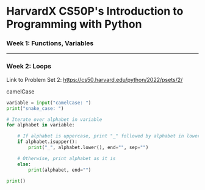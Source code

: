 # HarvardX CS50P's Introduction to Programming with Python

### Week 1: Functions, Variables


***


### Week 2: Loops

Link to Problem Set 2: https://cs50.harvard.edu/python/2022/psets/2/

camelCase

```python
variable = input("camelCase: ")
print("snake_case: ")

# Iterate over alphabet in variable
for alphabet in variable:

    # If alphabet is uppercase, print "_" followed by alphabet in lowercase
    if alphabet.isupper():
        print("_", alphabet.lower(), end="", sep="")

    # Otherwise, print alphabet as it is
    else:
        print(alphabet, end="")

print()
```


